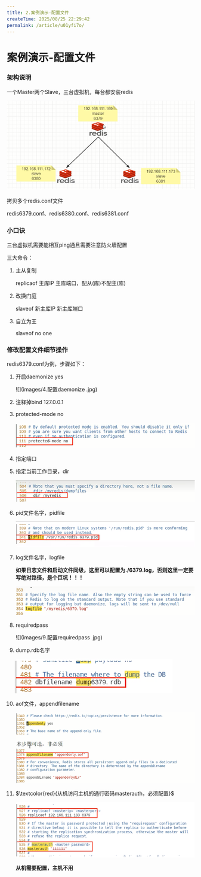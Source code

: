 ```yaml
---
title: 2.案例演示-配置文件
createTime: 2025/08/25 22:29:42
permalink: /article/u01yfi7o/
---
```

# 案例演示-配置文件

### 架构说明

一个Master两个Slave，三台虚拟机，每台都安装redis

![](images/3.主从架构.jpg)

拷贝多个redis.conf文件

redis6379.conf、redis6380.conf、redis6381.conf

### 小口诀

三台虚拟机需要能相互ping通且需要注意防火墙配置

三大命令：

1. 主从复制

   replicaof 主库IP 主库端口，配从(库)不配主(库)

2. 改换门庭

   slaveof 新主库IP 新主库端口

3. 自立为王

   slaveof no one

### 修改配置文件细节操作

redis6379.conf为例，步骤如下：

1. 开启daemonize yes

   ![](images/4.配置daemonize .jpg)

2. 注释掉bind 127.0.0.1

3. protected-mode no

   ![](images/5.配置protected-mode.jpg)

4. 指定端口

5. 指定当前工作目录，dir

   ![](images/6.配置dir.jpg)

6. pid文件名字，pidfile

   ![](images/7.配置pidfile.jpg)

7. log文件名字，logfile

   **如果日志文件和启动文件同级，这里可以配置为./6379.log，否则这里一定要写绝对路径，是个巨坑！！！**

   ![](images/8.配置logfile.jpg)

8. requiredpass 

   ![](images/9.配置requiredpass .jpg)

9. dump.rdb名字

   ![](images/10配置dump.rdb名字.jpg)

10. aof文件，appendfilename

    ![](images/11.配置appendfilename.jpg)

11. $\textcolor{red}{从机访问主机的通行密码masterauth，必须配置}$

    ![](images/12.从机配置主机密码.jpg)

    **从机需要配置，主机不用**

